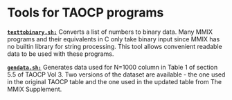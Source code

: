 # Tools for TAOCP programs

[**`texttobinary.sh:`**](texttobinary.sh) Converts a list of numbers to binary data. Many MMIX programs and their equivalents in C only take binary input since MMIX has no builtin library for string processing. This tool allows convenient readable data to be used with these programs.

[**`gendata.sh:`**](gendata.sh) Generates data used for N=1000 column in Table 1 of section 5.5 of TAOCP Vol 3. Two versions of the dataset are available - the one used in the original TAOCP table and the one used in the updated table from The MMIX Supplement.
